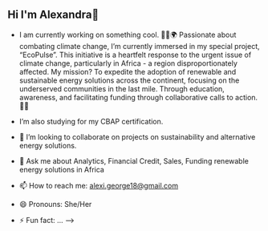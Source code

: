 ## Hi I'm Alexandra👋

- I am currently working on something cool.
🔭🌱🌍 Passionate about combating climate change, I’m currently immersed in my special project, “EcoPulse”. This initiative is a heartfelt response to the urgent issue of climate change, particularly in Africa - a region disproportionately affected. My mission? To expedite the adoption of renewable and sustainable energy solutions across the continent, focusing on the underserved communities in the last mile. Through education, awareness, and facilitating funding through collaborative calls to action. 🌿🔆

-  I’m also studying for my CBAP certification.
- 👯 I’m looking to collaborate on projects on sustainability and alternative energy solutions.
- 💬 Ask me about Analytics, Financial Credit, Sales, Funding renewable energy solutions in Africa
- 📫 How to reach me: alexi.george18@gmail.com
- 😄 Pronouns: She/Her
- ⚡ Fun fact: ...
-->
<!--
**alexandraibukungeorge/alexandraibukungeorge** is a ✨ _special_ ✨ repository because its `README.md` (this file) appears on your GitHub profile.



